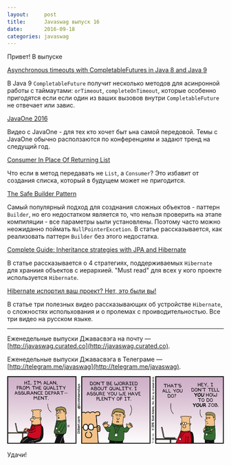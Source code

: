 ```yaml
---
layout:     post
title:      Javaswag выпуск 16
date:       2016-09-18
categories: javaswag
---
```


Привет!
В выпуске 

[Asynchronous timeouts with CompletableFutures in Java 8 and Java 9](http://iteratrlearning.com/java9/2016/09/13/java9-timeouts-completablefutures.html)

В Java 9 `CompletableFuture` получит несколько методов для асинронной работы с таймаутами: `orTimeout`, `completeOnTimeout`, которые особенно пригодятся если если один из ваших вызовов внутри `CompletableFuture` не отвечает или завис.

[JavaOne 2016](https://www.youtube.com/playlist?list=PLPIzp-E1msrYicmovyeuOABO4HxVPlhEA)

Видео с JavaOne - для тех кто хочет быт ьна самой передовой. Темы с JavaOne обычно расползаются по конференциям и задают тренд на следущий год.


[Consumer In Place Of Returning List](https://arnaudroger.github.io/blog/2016/09/19/consumer-in-place-of-returning-list.html)

Что если в метод передавать не `List`, а `Consumer`? Это избавит от создания списка, который в будущем может не пригодится. 

[The Safe Builder Pattern](http://www.radicaljava.com/2016/09/19/safe-builder.html)

Самый популярный подход для созднания сложных объектов - паттерн `Builder`, но его недостатком является то, что нельзя проверить на этапе компиляции - все параметры ьыли установлены. Поэтому часто можно неожиданно поймать `NullPointerExcetion`. В статье рассказывается, как реализовать паттерн `Builder` без этого недостатка. 


[Complete Guide: Inheritance strategies with JPA and Hibernate](http://www.thoughts-on-java.org/complete-guide-inheritance-strategies-jpa-hibernate/)

В статье рассказывается о 4 стратегиях, поддерживаемых `Hibernate` для храниия объектов с иерархией. "Must read" для всех у кого проекте используется `Hibernate`.


[Hibernate испортил ваш проект? Нет, это были вы!](http://xpinjection.com/articles/hibernate-ruined-your-project-no-it-was-you/)

В статье три полезных видео рассказывающих об устройстве `Hibernate`, о сложностях испольхования и о пролемах с проиводительностью. Все три видео на русском языке.



----
Еженедельные выпуски Джавасвэга на почту — [http://javaswag.curated.co](http://javaswag.curated.co).

Еженедельные выпуски Джавасвэга в Телеграме — [http://telegram.me/javaswag](http://telegram.me/javaswag).

![des](/images/dilbert.gif)

Удачи!

